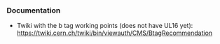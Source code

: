 ### Documentation

* Twiki with the b tag working points (does not have UL16 yet): https://twiki.cern.ch/twiki/bin/viewauth/CMS/BtagRecommendation
